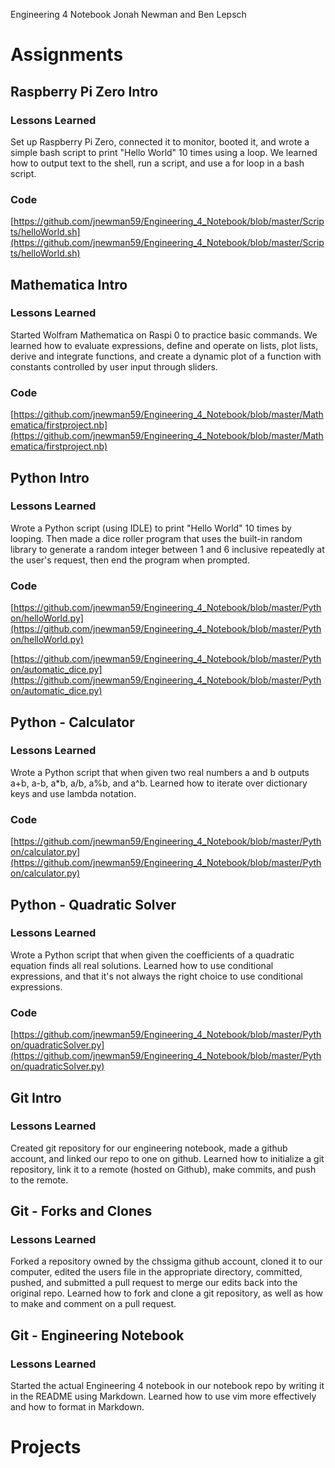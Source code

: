 Engineering 4 Notebook
Jonah Newman and Ben Lepsch

# Assignments

## Raspberry Pi Zero Intro

### Lessons Learned

Set up Raspberry Pi Zero, connected it to monitor, booted it, and wrote a simple bash script to print "Hello World" 10 times using a loop. We learned how to output text to the shell, run a script, and use a for loop in a bash script.

### Code

[https://github.com/jnewman59/Engineering_4_Notebook/blob/master/Scripts/helloWorld.sh](https://github.com/jnewman59/Engineering_4_Notebook/blob/master/Scripts/helloWorld.sh)

## Mathematica Intro

### Lessons Learned

Started Wolfram Mathematica on Raspi 0 to practice basic commands. We learned how to evaluate expressions, define and operate on lists, plot lists, derive and integrate functions, and create a dynamic plot of a function with constants controlled by user input through sliders. 

### Code

[https://github.com/jnewman59/Engineering_4_Notebook/blob/master/Mathematica/firstproject.nb](https://github.com/jnewman59/Engineering_4_Notebook/blob/master/Mathematica/firstproject.nb)

## Python Intro

### Lessons Learned

Wrote a Python script (using IDLE) to print "Hello World" 10 times by looping. Then made a dice roller program that uses the built-in random library to generate a random integer between 1 and 6 inclusive repeatedly at the user's request, then end the program when prompted.

### Code

[https://github.com/jnewman59/Engineering_4_Notebook/blob/master/Python/helloWorld.py](https://github.com/jnewman59/Engineering_4_Notebook/blob/master/Python/helloWorld.py)

[https://github.com/jnewman59/Engineering_4_Notebook/blob/master/Python/automatic_dice.py](https://github.com/jnewman59/Engineering_4_Notebook/blob/master/Python/automatic_dice.py)

## Python - Calculator

### Lessons Learned

Wrote a Python script that when given two real numbers a and b outputs a+b, a-b, a\*b, a/b, a%b, and a^b. Learned how to iterate over dictionary keys and use lambda notation.

### Code

[https://github.com/jnewman59/Engineering_4_Notebook/blob/master/Python/calculator.py](https://github.com/jnewman59/Engineering_4_Notebook/blob/master/Python/calculator.py)

## Python - Quadratic Solver

### Lessons Learned

Wrote a Python script that when given the coefficients of a quadratic equation finds all real solutions. Learned how to use conditional expressions, and that it's not always the right choice to use conditional expressions.

### Code

[https://github.com/jnewman59/Engineering_4_Notebook/blob/master/Python/quadraticSolver.py](https://github.com/jnewman59/Engineering_4_Notebook/blob/master/Python/quadraticSolver.py)

## Git Intro

### Lessons Learned

Created git repository for our engineering notebook, made a github account, and linked our repo to one on github. Learned how to initialize a git repository, link it to a remote (hosted on Github), make commits, and push to the remote. 

## Git - Forks and Clones

### Lessons Learned

Forked a repository owned by the chssigma github account, cloned it to our computer, edited the users file in the appropriate directory, committed, pushed, and submitted a pull request to merge our edits back into the original repo. Learned how to fork and clone a git repository, as well as how to make and comment on a pull request.

## Git - Engineering Notebook

### Lessons Learned

Started the actual Engineering 4 notebook in our notebook repo by writing it in the README using Markdown. Learned how to use vim more effectively and how to format in Markdown.

# Projects
